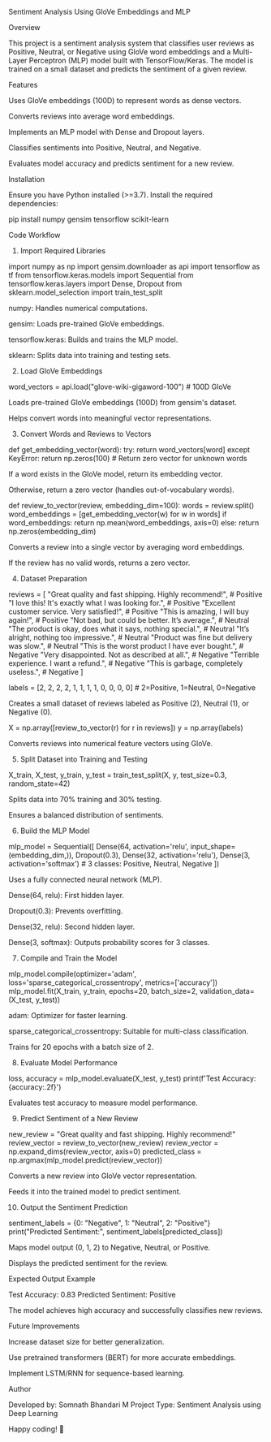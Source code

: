 Sentiment Analysis Using GloVe Embeddings and MLP

Overview

This project is a sentiment analysis system that classifies user reviews as Positive, Neutral, or Negative using GloVe word embeddings and a Multi-Layer Perceptron (MLP) model built with TensorFlow/Keras. The model is trained on a small dataset and predicts the sentiment of a given review.

Features

Uses GloVe embeddings (100D) to represent words as dense vectors.

Converts reviews into average word embeddings.

Implements an MLP model with Dense and Dropout layers.

Classifies sentiments into Positive, Neutral, and Negative.

Evaluates model accuracy and predicts sentiment for a new review.

Installation

Ensure you have Python installed (>=3.7). Install the required dependencies:

pip install numpy gensim tensorflow scikit-learn

Code Workflow

1. Import Required Libraries

import numpy as np
import gensim.downloader as api
import tensorflow as tf
from tensorflow.keras.models import Sequential
from tensorflow.keras.layers import Dense, Dropout
from sklearn.model_selection import train_test_split

numpy: Handles numerical computations.

gensim: Loads pre-trained GloVe embeddings.

tensorflow.keras: Builds and trains the MLP model.

sklearn: Splits data into training and testing sets.

2. Load GloVe Embeddings

word_vectors = api.load("glove-wiki-gigaword-100")  # 100D GloVe

Loads pre-trained GloVe embeddings (100D) from gensim's dataset.

Helps convert words into meaningful vector representations.

3. Convert Words and Reviews to Vectors

def get_embedding_vector(word):
    try:
        return word_vectors[word]
    except KeyError:
        return np.zeros(100)  # Return zero vector for unknown words

If a word exists in the GloVe model, return its embedding vector.

Otherwise, return a zero vector (handles out-of-vocabulary words).

def review_to_vector(review, embedding_dim=100):
    words = review.split()
    word_embeddings = [get_embedding_vector(w) for w in words]
    if word_embeddings:
        return np.mean(word_embeddings, axis=0)
    else:
        return np.zeros(embedding_dim)

Converts a review into a single vector by averaging word embeddings.

If the review has no valid words, returns a zero vector.

4. Dataset Preparation

reviews = [
    "Great quality and fast shipping. Highly recommend!",  # Positive
    "I love this! It's exactly what I was looking for.",  # Positive
    "Excellent customer service. Very satisfied!",  # Positive
    "This is amazing, I will buy again!",  # Positive
    "Not bad, but could be better. It’s average.",  # Neutral
    "The product is okay, does what it says, nothing special.",  # Neutral
    "It’s alright, nothing too impressive.",  # Neutral
    "Product was fine but delivery was slow.",  # Neutral
    "This is the worst product I have ever bought.",  # Negative
    "Very disappointed. Not as described at all.",  # Negative
    "Terrible experience. I want a refund.",  # Negative
    "This is garbage, completely useless.",  # Negative
]

labels = [2, 2, 2, 2, 1, 1, 1, 1, 0, 0, 0, 0]  # 2=Positive, 1=Neutral, 0=Negative

Creates a small dataset of reviews labeled as Positive (2), Neutral (1), or Negative (0).

X = np.array([review_to_vector(r) for r in reviews])
y = np.array(labels)

Converts reviews into numerical feature vectors using GloVe.

5. Split Dataset into Training and Testing

X_train, X_test, y_train, y_test = train_test_split(X, y, test_size=0.3, random_state=42)

Splits data into 70% training and 30% testing.

Ensures a balanced distribution of sentiments.

6. Build the MLP Model

mlp_model = Sequential([
    Dense(64, activation='relu', input_shape=(embedding_dim,)),
    Dropout(0.3),
    Dense(32, activation='relu'),
    Dense(3, activation='softmax')  # 3 classes: Positive, Neutral, Negative
])

Uses a fully connected neural network (MLP).

Dense(64, relu): First hidden layer.

Dropout(0.3): Prevents overfitting.

Dense(32, relu): Second hidden layer.

Dense(3, softmax): Outputs probability scores for 3 classes.

7. Compile and Train the Model

mlp_model.compile(optimizer='adam', loss='sparse_categorical_crossentropy', metrics=['accuracy'])
mlp_model.fit(X_train, y_train, epochs=20, batch_size=2, validation_data=(X_test, y_test))

adam: Optimizer for faster learning.

sparse_categorical_crossentropy: Suitable for multi-class classification.

Trains for 20 epochs with a batch size of 2.

8. Evaluate Model Performance

loss, accuracy = mlp_model.evaluate(X_test, y_test)
print(f'Test Accuracy: {accuracy:.2f}')

Evaluates test accuracy to measure model performance.

9. Predict Sentiment of a New Review

new_review = "Great quality and fast shipping. Highly recommend!"
review_vector = review_to_vector(new_review)
review_vector = np.expand_dims(review_vector, axis=0)
predicted_class = np.argmax(mlp_model.predict(review_vector))

Converts a new review into GloVe vector representation.

Feeds it into the trained model to predict sentiment.

10. Output the Sentiment Prediction

sentiment_labels = {0: "Negative", 1: "Neutral", 2: "Positive"}
print("Predicted Sentiment:", sentiment_labels[predicted_class])

Maps model output (0, 1, 2) to Negative, Neutral, or Positive.

Displays the predicted sentiment for the review.

Expected Output Example

Test Accuracy: 0.83
Predicted Sentiment: Positive

The model achieves high accuracy and successfully classifies new reviews.

Future Improvements

Increase dataset size for better generalization.

Use pretrained transformers (BERT) for more accurate embeddings.

Implement LSTM/RNN for sequence-based learning.

Author

Developed by: Somnath Bhandari M
Project Type: Sentiment Analysis using Deep Learning

Happy coding! 🚀

